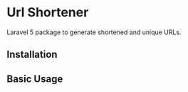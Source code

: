 # Url Shortener

Laravel 5 package to generate shortened and unique URLs.

## Installation

## Basic Usage